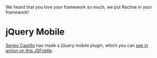 We heard that you love your framework so much, we put Ractive in your framework!

# jQuery Mobile

[Sergio Castillo](http://twitter.com/scyrizales) has made a jQuery mobile plugin, which you can [see in action on this JSFiddle](http://jsfiddle.net/scyrizales/RHL9z/).

